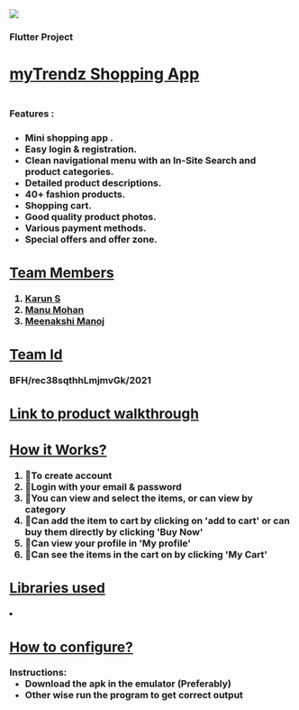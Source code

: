 <img src = "https://trello-attachments.s3.amazonaws.com/542e9c6316504d5797afbfb9/542e9c6316504d5797afbfc1/39dee8d993841943b5723510ce663233/Frame_19.png">
 <B><H3> Flutter Project </H3></B>
 <b> <H1> <U>myTrendz Shopping App </U></H1> </b>
  <STRONG> <H3><BR> Features : <H3> </STRONG>
    <UL>
      <LI> Mini shopping app .</LI>
      <LI> Easy login & registration. </LI>
      <LI> Clean navigational menu with an In-Site Search and product categories.</LI>
      <LI>Detailed product descriptions.</LI>
      <LI> 40+ fashion products.</LI>
      <LI> Shopping cart.</LI>
      <LI>Good quality product photos.</LI>
      <LI> Various payment methods.</LI>
      <LI> Special offers and offer zone.</LI>
      </UL>  
      <B><U><H2> Team Members</H2></U></B>
      <OL>
        <LI><A Href = "https://github.com/karun-hub">Karun S </A> </LI>
        <LI><A Href ="https://github.com/macbmc"> Manu Mohan </A> </LI>
        <LI><A Href ="https://github.com/Meenakshi-Manoj" > Meenakshi Manoj</A> </LI>
  </OL>
  <B><U><H2> Team Id </H2></U></B>
  BFH/rec38sqthhLmjmvGk/2021
 <B><U><H2> Link to product walkthrough </H2></U></B>
  <B><U><H2> How it Works? </H2></U></B>
  <OL>
    <LI> 🔸To create account</LI>
    <LI>🔸Login with your email & password </LI>
    <LI>🔸You can view and select the items, or can view by category</LI>
    <LI>🔸Can add the item to cart by clicking on 'add to cart' or can buy them directly by clicking 'Buy Now'</LI>
    <LI>🔸Can view your profile in 'My profile'</LI>
    <LI>🔸Can see the items in the cart on by clicking 'My Cart'</LI>
   
  </OL>
  <B><U><H2> Libraries used </H2></U></B>
 <LI>
  <B><U><H2> How to configure? </H2></U></B>
  <B> Instructions: </B>
  <UL>
   <LI>Download the apk in the emulator (Preferably) </LI>
   <LI>Other wise run the program to get correct output </LI>
  </UL>
